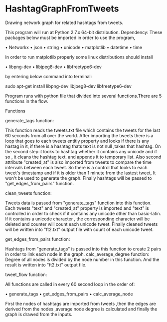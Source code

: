 # HashtagGraphFromTweets
Drawing network graph for related hashtags from tweets.

This program will run at Python 2.7.x 64-bit distribution. 
Dependency: These packages below must be imported in order to use the program,

•	Networkx
•	json
•	string 
•	unicode 
•	matplotlib 
•	datetime 
•	time

In order to run matplotlib properly some linux distributions should install 

•	libpng-dev
•	libjpeg8-dev
•	libfreetype6-dev 

by entering below command into terminal:

sudo apt-get install libpng-dev libjpeg8-dev libfreetype6-dev

Program runs with python file that divided into several functions.There are 5 functions in the flow. 

Functions

generate_tags function:

This function reads the tweets.txt file which contains the tweets for the last 60 seconds from all over the world.
After importing the tweets there is a loop that goes to each tweets entitiy property and looks if there is any hastag in it,
if there is a hashtag thats text is not null ,takes that hashtag. On the second step it looks to hashtag whether it contains
any unicode and if so , it cleans the hashtag text. and appends it to temporary list. Also second attribute "created_at" is
also imported from tweets to compare the time intervals between each tweet. So there is a control that looks to each tweet's
timestamp and if it is older than 1 minute from the lastest tweet, It won't be used to generate the graph. Finally hashtags
will be passed to "get_edges_from_pairs” function.

clean_tweets function:

Tweets data is passed from "generate_tags" function into this function. Each tweets "text" and "created_at" property is
imported and "text" is controlled in order to check if it contains any unicode other than basic-latin. If it contains a
unicode character , the corresponding character will be deleted and counter will count each unicode tweet. Finally cleaned
tweets will be written into "ft2.txt" output file with count of each unicode tweet.

get_edges_from_pairs function:

Hashtags from "generate_tags" is passed into this function to create 2 pairs in order to link each node in the graph.
calc_average_degree function:
Degree of all nodes is divided by the node number in this function. And the result is written into "ft2.txt" output file.

tweet_flow function:

All functions are called in every 60 second loop in the order of:

•	generate_tags 
•	get_edges_from_pairs 
•	calc_average_node

First the nodes of hashtags are imported from tweets ,then the edges are derived from the nodes ,average node degree is
calculated and finally the graph is drawed from the inputs.


